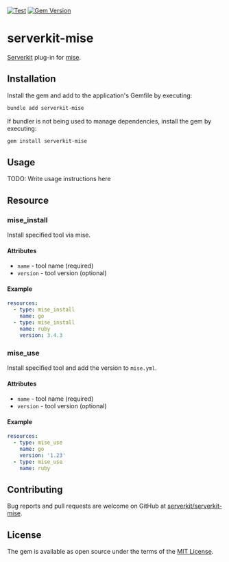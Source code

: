 [![Test](https://github.com/serverkit/serverkit-mise/actions/workflows/test.yml/badge.svg)](https://github.com/serverkit/serverkit-mise/actions/workflows/test.yml)
[![Gem Version](https://badge.fury.io/rb/serverkit-mise.svg)](https://badge.fury.io/rb/serverkit-mise)

# serverkit-mise

[Serverkit](https://github.com/serverkit/serverkit) plug-in for [mise](https://github.com/jdx/mise).

## Installation

Install the gem and add to the application's Gemfile by executing:

```bash
bundle add serverkit-mise
```

If bundler is not being used to manage dependencies, install the gem by executing:

```bash
gem install serverkit-mise
```

## Usage

TODO: Write usage instructions here

## Resource

### mise_install

Install specified tool via mise.

#### Attributes

- `name` - tool name (required)
- `version` - tool version (optional)

#### Example

```yaml
resources:
  - type: mise_install
    name: go
  - type: mise_install
    name: ruby
    version: 3.4.3
```

### mise_use

Install specified tool and add the version to `mise.yml`.

#### Attributes

- `name` - tool name (required)
- `version` - tool version (optional)

#### Example

```yaml
resources:
  - type: mise_use
    name: go
    version: '1.23'
  - type: mise_use
    name: ruby
```

## Contributing

Bug reports and pull requests are welcome on GitHub at [serverkit/serverkit-mise](https://github.com/serverkit/serverkit-mise).

## License

The gem is available as open source under the terms of the [MIT License](https://opensource.org/licenses/MIT).
